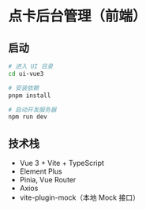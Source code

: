 # 点卡后台管理（前端）

## 启动

```bash
# 进入 UI 目录
cd ui-vue3

# 安装依赖
pnpm install

# 启动开发服务器
npm run dev
```

## 技术栈
- Vue 3 + Vite + TypeScript
- Element Plus
- Pinia, Vue Router
- Axios
- vite-plugin-mock（本地 Mock 接口） 